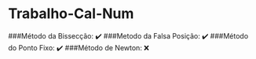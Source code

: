 # Trabalho-Cal-Num
###Método da Bissecção: :heavy_check_mark:
###Metodo da Falsa Posição: :heavy_check_mark:
###Método do Ponto Fixo: :heavy_check_mark:
###Método de Newton: :x:
